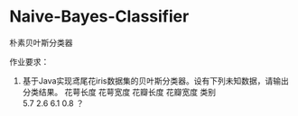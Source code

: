 # Naive-Bayes-Classifier
朴素贝叶斯分类器

作业要求：
1. 基于Java实现鸢尾花iris数据集的贝叶斯分类器。设有下列未知数据，请输出分类结果。
花萼长度	花萼宽度	花瓣长度	花瓣宽度	类别<br>
5.7 2.6 6.1 0.8 ？


